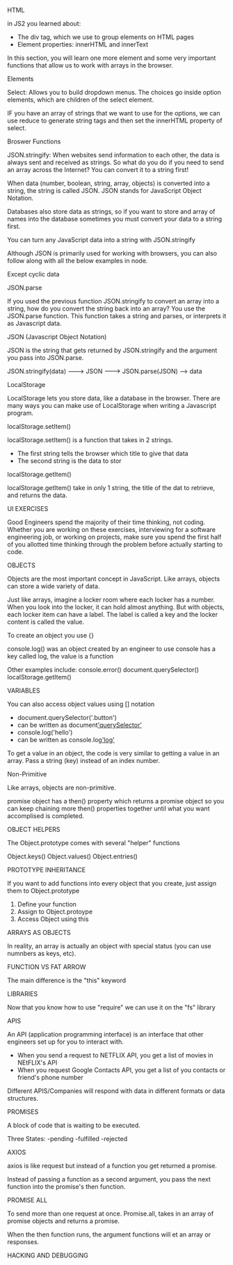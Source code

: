 HTML

in JS2 you learned about:

- The div tag, which we use to group elements on HTML pages
- Element properties: innerHTML and innerText

In this section, you will learn one more element and some very important functions that allow us to work with arrays in the browser.

Elements

Select: 
Allows you to build dropdown menus. The choices go inside option elements, which are children of the select element.

IF you have an array of strings that we want to use for the options, we can use reduce to generate string tags and then set the innerHTML property of select.


Broswer Functions

JSON.stringify: 
When websites send information to each other, the data is always sent and received as strings. So what do you do if you need to send an array across the Internet? You can convert it to a string first!

When data (number, boolean, string, array, objects) is converted into a string, the string is called JSON. JSON stands for JavaScript Object Notation.

Databases also store data as strings, so if you want to store and array of names into the database sometimes you must convert your data to a string first.

You can turn any JavaScript data into a string with JSON.stringify

Although JSON is primarily used for working with browsers, you can also follow along with all the below examples in node.

Except cyclic data


JSON.parse

If you used the previous function JSON.stringify to convert an array into a string, how do you convert the string back into an array? You use the JSON.parse function. This function takes a string and parses, or interprets it as Javascript data.


JSON (Javascript Object Notation)

JSON is the string that gets returned by JSON.stringify and the argument you pass into JSON.parse.

JSON.stringify(data) ---> JSON ---> JSON.parse(JSON) --> data


LocalStorage

LocalStorage lets you store data, like a database in the browser. There are many ways you can make use of LocalStorage when writing a Javascript program.

localStorage.setItem()

localStorage.setItem() is a function that takes in 2 strings.

- The first string tells the browser which title to give that data
- The second string is the data to stor

localStorage.getItem()

localStorage.getItem() take in only 1 string, the title of the dat to retrieve, and returns the data.


UI EXERCISES

Good Engineers spend the majority of their time thinking, not coding. Whether you are working on these exercises, interviewing for a software engineering job, or working on projects, make sure you spend the first half of you allotted time thinking through the problem before actually starting to code.


OBJECTS

Objects are the most important concept in JavaScript. Like arrays, objects can store a wide variety of data.

Just like arrays, imagine a locker room where each locker has a number. When you look into the locker, it can hold almost anything. But with objects, each locker item can have a label. The label is called a key and the locker content is called the value.

To create an object you use {}

console.log() was an object created by an engineer to use
console has a key called log, the value is a function

Other examples include:
console.error()
document.querySelector()
localStorage.getItem()


VARIABLES

You can also access object values using [] notation
- document.querySelector('.button')
- can be written as document['querySelector']('.button')
- console.log('hello')
- can be written as console.log['log']('hello')

To get a value in an object, the code is very similar to getting a value in an array. Pass a string (key) instead of an index number.


Non-Primitive

Like arrays, objects are non-primitive.

promise object has a then() property which returns a promise object so you can keep chaining more then() properties together until what you want accomplised is completed. 


OBJECT HELPERS 

The Object.prototype comes with several "helper" functions

Object.keys()
Object.values()
Object.entries()


PROTOTYPE INHERITANCE

If you want to add functions into every object that you create, just assign them to Object.prototype
1. Define your function
2. Assign to Object.protoype
3. Access Object using this


ARRAYS AS OBJECTS 

In reality, an array is actually an object with special status (you can use numnbers as keys, etc).


FUNCTION VS FAT ARROW

The main difference is the "this" keyword


LIBRARIES

Now that you know how to use "require" we can use it on the "fs" library


APIS

An API (application programming interface) is an interface that other
engineers set up for you to interact with.
- When you send a request to NETFLIX API, you get a list of movies
in NEtFLIX's API
- When you request Google Contacts API, you get a list of you contacts or friend's phone number

Different APIS/Companies will respond with data in different formats or data structures.


PROMISES 

A block of code that is waiting to be executed.

Three States:
-pending
-fulfilled
-rejected

 AXIOS

 axios is like request but instead of a function you get returned a promise.

 Instead of passing a function as a second argument, you pass the next function into the promise's then function.

 

PROMISE ALL

To send more than one request at once. Promise.all, takes in an array of promise objects and returns a promise.

When the then function runs, the argument functions will et an array or responses.


HACKING AND DEBUGGING

